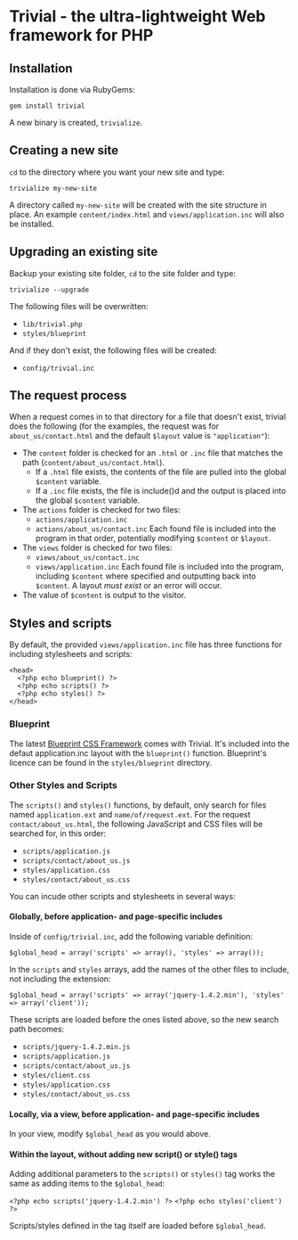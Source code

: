 # Trivial - the ultra-lightweight Web framework for PHP

## Installation

Installation is done via RubyGems:

`gem install trivial`

A new binary is created, `trivialize`.

## Creating a new site

`cd` to the directory where you want your new site and type:

`trivialize my-new-site`

A directory called `my-new-site` will be created with the site structure in place. An example `content/index.html` and `views/application.inc` will also be installed.

## Upgrading an existing site

Backup your existing site folder, `cd` to the site folder and type:

`trivialize --upgrade`

The following files will be overwritten:

* `lib/trivial.php`
* `styles/blueprint`

And if they don't exist, the following files will be created:

* `config/trivial.inc`

## The request process

When a request comes in to that directory for a file that doesn't exist, trivial
does the following (for the examples, the request was for `about_us/contact.html` and the default `$layout` value is `"application"`):

* The `content` folder is checked for an `.html` or `.inc` file that matches the path (`content/about_us/contact.html`).
  * If a `.html` file exists, the contents of the file are pulled into the global `$content` variable.
  * If a `.inc` file exists, the file is include()d and the output is placed into the global `$content` variable.
* The `actions` folder is checked for two files:
	* `actions/application.inc`
	* `actions/about_us/contact.inc`
	Each found file is included into the program in that order, potentially modifying `$content` or `$layout`.
* The `views` folder is checked for two files:
	* `views/about_us/contact.inc`
	* `views/application.inc`
	Each found file is included into the program, including `$content` where specified and outputting back into `$content`.
	A layout *must exist* or an error will occur.
* The value of `$content` is output to the visitor.

## Styles and scripts

By default, the provided `views/application.inc` file has three functions for including stylesheets and scripts:

    <head>
      <?php echo blueprint() ?>
      <?php echo scripts() ?>
      <?php echo styles() ?>
    </head>

### Blueprint

The latest [Blueprint CSS Framework](http://blueprintcss.org/) comes with Trivial. It's included into the defaut application.inc layout
with the `blueprint()` function. Blueprint's licence can be found in the `styles/blueprint` directory.

### Other Styles and Scripts

The `scripts()` and `styles()` functions, by default, only search for files named `application.ext` and `name/of/request.ext`.
For the request `contact/about_us.html`, the following JavaScript and CSS files will be searched for, in this order:

* `scripts/application.js`
* `scripts/contact/about_us.js`
* `styles/application.css`
* `styles/contact/about_us.css`

You can incude other scripts and stylesheets in several ways:

#### Globally, before application- and page-specific includes

Inside of `config/trivial.inc`, add the following variable definition:

`$global_head = array('scripts' => array(), 'styles' => array());`

In the `scripts` and `styles` arrays, add the names of the other files to include, not including the extension:

`$global_head = array('scripts' => array('jquery-1.4.2.min'), 'styles' => array('client'));`

These scripts are loaded before the ones listed above, so the new search path becomes:

* `scripts/jquery-1.4.2.min.js`
* `scripts/application.js`
* `scripts/contact/about_us.js`
* `styles/client.css`
* `styles/application.css`
* `styles/contact/about_us.css`

#### Locally, via a view, before application- and page-specific includes

In your view, modify `$global_head` as you would above.

#### Within the layout, without adding new script() or style() tags

Adding additional parameters to the `scripts()` or `styles()` tag works the same as adding items to the `$global_head`:

`<?php echo scripts('jquery-1.4.2.min') ?>`
`<?php echo styles('client') ?>`

Scripts/styles defined in the tag itself are loaded before `$global_head`.

